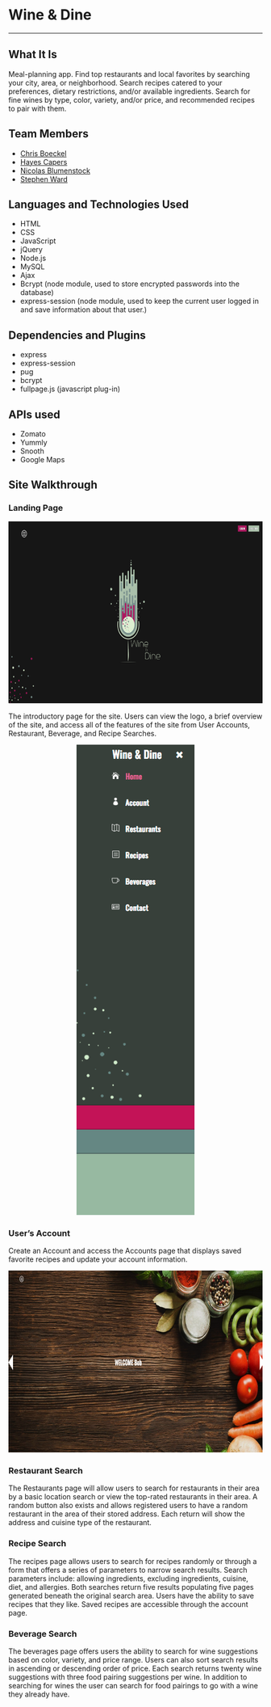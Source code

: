 # Wine & Dine
___

## What It Is
Meal-planning app. Find top restaurants and local favorites by searching your city, area, or neighborhood. Search recipes catered to your preferences, dietary restrictions, and/or available ingredients. Search for fine wines by type, color, variety, and/or price, and recommended recipes to pair with them. 

## Team Members
* [Chris Boeckel](http://github.com/cboe07)
* [Hayes Capers](http://github.com/HayesCapers)
* [Nicolas Blumenstock](http://github.com/nicolasblumenstock)
* [Stephen Ward](http://github.com/stephenward21)


## Languages and Technologies Used
*	HTML
*	CSS
*	JavaScript
*	jQuery
*	Node.js	
*	MySQL
*	Ajax
*	Bcrypt (node module, used to store encrypted passwords into the database)
*	express-session (node module, used to keep the current user logged in and save information about that user.)

## Dependencies and Plugins
*	express
*	express-session
*	pug
*	bcrypt
*	fullpage.js (javascript plug-in)

## APIs used
*	Zomato
*	Yummly
*	Snooth
*	Google Maps


## Site Walkthrough


### Landing Page
<p align='center'><img src='public/images/screenshots/frontpage.png' height='360px' width='640px'/></p>

The introductory page for the site. Users can view the logo, a brief overview of the site, and access all of the features of the site from User Accounts, Restaurant, Beverage, and Recipe Searches.

<p align='center'><img src='public/images/screenshots/navbar.png' /></p>

### User’s Account

Create an Account and access the Accounts page that displays saved favorite recipes and update your account information.

<p align='center'><img src='public/images/screenshots/accountpage.png' height='360px' width='640px' /></p>

### Restaurant Search

The Restaurants page will allow users to search for restaurants in their area by a basic location search or view the top-rated restaurants in their area. A random button also exists and allows registered users to have a random restaurant in the area of their stored address. Each return will show the address and cuisine type of the restaurant. 

### Recipe Search

The recipes page allows users to search for recipes randomly or through a form that offers a series of parameters to narrow search results. Search parameters include: allowing ingredients, excluding ingredients, cuisine, diet, and allergies. Both searches return five results populating five pages generated beneath the original search area. Users have the ability to save recipes that they like. Saved recipes are accessible through the account page.

### Beverage Search

The beverages page offers users the ability to search for wine suggestions based on color, variety, and price range. Users can also sort search results in ascending or descending order of price. Each search returns twenty wine suggestions with three food pairing suggestions per wine. In addition to searching for wines the user can search for food pairings to go with a wine they already have.
